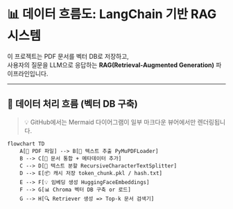 # 📊 데이터 흐름도: LangChain 기반 RAG 시스템

이 프로젝트는 PDF 문서를 벡터 DB로 저장하고,  
사용자의 질문을 LLM으로 응답하는 **RAG(Retrieval-Augmented Generation)** 파이프라인입니다.

---

## 📂 데이터 처리 흐름 (벡터 DB 구축)

> 💡 GitHub에서는 Mermaid 다이어그램이 일부 마크다운 뷰어에서만 렌더링됩니다.

```mermaid
flowchart TD
    A[📂 PDF 파일] --> B[🧠 텍스트 추출 PyMuPDFLoader]
    B --> C[📄 문서 통합 + 메타데이터 추가]
    C --> D[🔪 텍스트 분할 RecursiveCharacterTextSplitter]
    D --> E[📦 캐시 저장 token_chunk.pkl / hash.txt]
    E --> F[💡 임베딩 생성 HuggingFaceEmbeddings]
    F --> G[📊 Chroma 벡터 DB 구축 or 로드]
    G --> H[🔍 Retriever 생성 => Top-k 문서 검색기]
